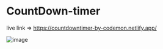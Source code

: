 # CountDown-timer

live link => https://countdowntimer-by-codemon.netlify.app/

![image](https://user-images.githubusercontent.com/77228339/123295566-75b86800-d533-11eb-8423-42685e9c98cb.png)
